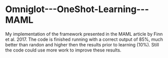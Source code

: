 # Omniglot---OneShot-Learning---MAML
My implementation of the framework presented in the MAML article by Finn et al. 2017.
The code is finished running with a correct output of 85%, much better than randon and higher then the results prior to learning (10%). 
Still the code could use more work to improve these results. 
